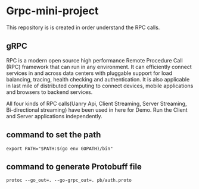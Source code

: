 # Grpc-mini-project
This repository is is created in order understand the RPC calls.

## gRPC
RPC is a modern open source high performance Remote Procedure Call (RPC) framework that can run in any environment. It can efficiently connect services in and across data centers with pluggable support for load balancing, tracing, health checking and authentication. It is also applicable in last mile of distributed computing to connect devices, mobile applications and browsers to backend services.

All four kinds of RPC calls(Uanry Api, Client Streaming, Server Streaming, Bi-directional streaming) have been used in here for Demo. Run the Client and Server applications independently.

## command to set the path
```
export PATH="$PATH:$(go env GOPATH)/bin"
```

## command to generate Protobuff file
```
protoc --go_out=. --go-grpc_out=. pb/auth.proto
```
